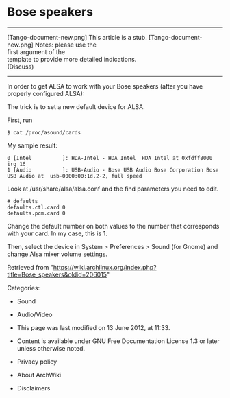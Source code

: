 Bose speakers
=============

  ------------------------ ------------------------ ------------------------
  [Tango-document-new.png] This article is a stub.  [Tango-document-new.png]
                           Notes: please use the    
                           first argument of the    
                           template to provide more 
                           detailed indications.    
                           (Discuss)                
  ------------------------ ------------------------ ------------------------

In order to get ALSA to work with your Bose speakers (after you have
properly configured ALSA):

The trick is to set a new default device for ALSA.

First, run

    $ cat /proc/asound/cards

My sample result:

    0 [Intel          ]: HDA-Intel - HDA Intel  HDA Intel at 0xfdff8000 irq 16
    1 [Audio          ]: USB-Audio - Bose USB Audio Bose Corporation Bose USB Audio at  usb-0000:00:1d.2-2, full speed

Look at /usr/share/alsa/alsa.conf and the find parameters you need to
edit.

    # defaults
    defaults.ctl.card 0
    defaults.pcm.card 0

Change the default number on both values to the number that corresponds
with your card. In my case, this is 1.

Then, select the device in System > Preferences > Sound (for Gnome) and
change Alsa mixer volume settings.

Retrieved from
"https://wiki.archlinux.org/index.php?title=Bose_speakers&oldid=206015"

Categories:

-   Sound
-   Audio/Video

-   This page was last modified on 13 June 2012, at 11:33.
-   Content is available under GNU Free Documentation License 1.3 or
    later unless otherwise noted.
-   Privacy policy
-   About ArchWiki
-   Disclaimers

